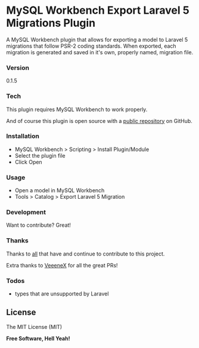 # MySQL Workbench Export Laravel 5 Migrations Plugin

A MySQL Workbench plugin that allows for exporting a model to Laravel 5 migrations that follow PSR-2 coding standards. When exported, each migration is generated and
saved in it's own, properly named, migration file.

### Version
0.1.5

### Tech

This plugin requires MySQL Workbench to work properly.

And of course this plugin is open source with a [public repository](https://github.com/beckenrode/mysql-workbench-export-laravel-5-migrations)
 on GitHub.

### Installation

 - MySQL Workbench > Scripting > Install Plugin/Module
 - Select the plugin file
 - Click Open

### Usage

 - Open a model in MySQL Workbench
 - Tools > Catalog > Export Laravel 5 Migration

### Development

Want to contribute? Great!

### Thanks

Thanks to [all](https://github.com/beckenrode/mysql-workbench-export-laravel-5-migrations/graphs/contributors) that have and continue to contribute to this project.

Extra thanks to [VeeeneX](https://github.com/VeeeneX) for all the great PRs!

### Todos

 - types that are unsupported by Laravel

License
----

The MIT License (MIT)

**Free Software, Hell Yeah!**
